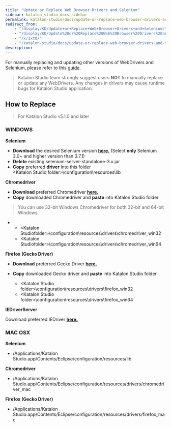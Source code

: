 ```yaml
---
title: "Update or Replace Web Browser Drivers and Selenium" 
sidebar: katalon_studio_docs_sidebar
permalink: katalon-studio/docs/update-or-replace-web-browser-drivers-and-selenium.html 
redirect_from:
    - "/display/KD/Update+or+Replace+Web+Browser+Drivers+and+Selenium/"
    - "/display/KD/Update%20or%20Replace%20Web%20Browser%20Drivers%20and%20Selenium/"
    - "/x/1xtO/"
    - "/katalon-studio/docs/update-or-replace-web-browser-drivers-and-selenium/"
description: 
---
```

For manually replacing and updating other versions of WebDrivers and Selenium, please refer to this [guide](/x/1xtO). 

> Katalon Studio team strongly suggest users **NOT** to manually replace or update any WebDrivers. Any changes in drivers may cause runtime bugs for Katalon Studio application.

## How to Replace 

> For Katalon Studio v5.1.0 and later 

### **WINDOWS**

**Selenium**

-   **Download** the desired Selenium version
    <a href="http://selenium-release.storage.googleapis.com/index.html" class="external-link">**here.</a>**
    (Select **only** Selenium 3.0+ and higher version than 3.7.1)
-   **Delete** existing selenium-server-standalone-3.x.jar  
-   **Copy** preferred **driver** into this folder  
    &lt;Katalon Studio folder&gt;\\configuration\\resources\\lib


**Chromedriver**

-   **Download** preferred Chromedriver
    <a href="https://sites.google.com/a/chromium.org/chromedriver/downloads" class="external-link">**here.</a>**
-   **Copy** downloaded Chromedriver and **paste** into Katalon Studio
    folder

> You can use 32-bit Windows Chromedriver for both 32-bit and 64-bit
> Windows.

-   -   &lt;Katalon
        Studiofolder&gt;\\configuration\\resources\\drivers\\chromedriver\_win32
    -   &lt;Katalon
        Studiofolder&gt;\\configuration\\resources\\drivers\\chromedriver\_win64


**Firefox (Gecko Driver)**

-   **Download** preferred Gecko Driver
    <a href="https://github.com/mozilla/geckodriver/releases" class="external-link">**here.</a>**
    
-   **Copy** downloaded Gecko driver and **paste** into Katalon Studio
    folder
    -   &lt;Katalon Studio
        folder&gt;\\configuration\\resources\\drivers\\firefox\_win32
    -   &lt;Katalon Studio
        folder&gt;\\configuration\\resources\\drivers\\firefox\_win64

**IEDriverServer**

Download preferred IEDriver
<a href="http://selenium-release.storage.googleapis.com/index.html" class="external-link">**here.</a>**

### **MAC OSX**

**Selenium**

-    /Applications/Katalon
    Studio.app/Contents/Eclipse/configuration/resources/lib

**Chromedriver**

-   /Applications/Katalon
    Studio.app/Contents/Eclipse/configuration/resources/drivers/chromedriver\_mac

**Firefox (Gecko Driver)**

-   /Applications/Katalon
    Studio.app/Contents/Eclipse/configuration/resources/drivers/firefox\_mac